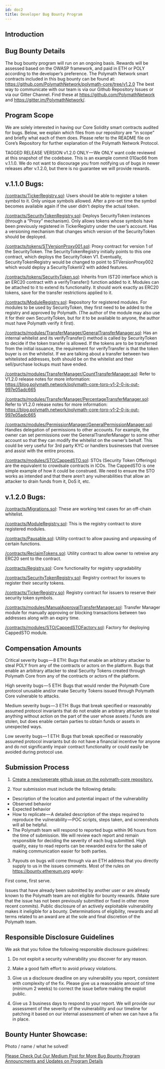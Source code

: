 ```yaml
---
id: doc2
title: Developer Bug Bounty Program
---
```


## Introduction

## Bug Bounty Details

The bug bounty program will run on an ongoing basis. Rewards will be assessed based on the OWASP framework, and paid in ETH or POLY according to the developer’s preference. The Polymath Network smart contracts included in this bug bounty can be found at: https://github.com/PolymathNetwork/polymath-core/tree/v1.2.0
The best way to communicate with our team is via our Github Repository Issues or via our Gitter Channel. Find these at https://github.com/PolymathNetwork and https://gitter.im/PolymathNetwork/.

## Program Scope

We are solely interested in having our Core Solidity smart contracts audited for bugs. Below, we explain which files from our repository are “in scope” and briefly what each of them does. Please refer to the README file on Core’s Repository for further explanation of the Polymath Network Protocol.

TAGGED RELEASE VERSION v1.2.0 ONLY — We ONLY want code reviewed at this snapshot of the codebase. This is an example commit 010ac66 from v.1.1.0. We do not want to discourage you from notifying us of bugs in newer releases after v.1.2.0, but there is no guarantee we will provide rewards.

## v.1.1.0 Bugs: 

[/contracts/TickerRegistry.sol](https://github.com/PolymathNetwork/polymath-core/blob/master/contracts/TickerRegistry.sol): Users should be able to register a token symbol to it. Only unique symbols allowed. After a pre-set time the symbol becomes available again if the user didn’t deploy the actual token.

[/contracts/SecurityTokenRegistry.sol](https://github.com/PolymathNetwork/polymath-core/blob/master/contracts/SecurityTokenRegistry.sol): Deploys SecurityToken instances (through a “Proxy” mechanism). Only allows tokens whose symbols have been previously registered in TickerRegistry under the user’s account. Has a versioning mechanism that changes which version of the SecurityToken should be deployed.

[/contracts/tokens/STVersionProxy001.sol](https://github.com/PolymathNetwork/polymath-core/blob/master/contracts/tokens/STVersionProxy001.sol): Proxy contract for version 1 of the SecurityToken. The SecurityTokenRegistry initially points to this one contract, which deploys the SecurityToken V1. Eventually, SecurityTokenRegistry would be changed to point to STVersionProxy002 which would deploy a SecurityTokenV2 with added features.

[/contracts/tokens/SecurityToken.sol](https://github.com/PolymathNetwork/polymath-core/blob/master/contracts/tokens/SecurityToken.sol): Inherits from IST20 interface which is an ERC20 contract with a verifyTransfer() function added to it. Modules can be attached to it to extend its functionality. It should work exactly as ERC20 tokens, save for the transfer restrictions applied to it.

[/contracts/ModuleRegistry.sol](https://github.com/PolymathNetwork/polymath-core/blob/master/contracts/ModuleRegistry.sol): Repository for registered modules. For modules to be used by SecurityToken, they first need to be added to the registry and approved by Polymath. (The author of the module may also use it for their own SecurityToken, but for it to be available to anyone, the author must have Polymath verify it first).

[/contracts/modules/TransferManager/GeneralTransferManager.sol](https://github.com/PolymathNetwork/polymath-core/blob/master/contracts/modules/TransferManager/GeneralTransferManager.sol): Has an internal whitelist and its verifyTransfer() method is called by SecurityToken to decide if the token transfer is allowed. If the tokens are to be transferred from the initial issuance, the requirement for verifyTransfer is that the token buyer is on the whitelist. If we are talking about a transfer between two whitelisted addresses, both should be on the whitelist and their sell/purchase lockups must have ended.

[/contracts/modules/TransferManager/CountTransferManager.sol](https://github.com/PolymathNetwork/polymath-core/blob/master/contracts/modules/TransferManager/CountTransferManager.sol): Refer to V1.2.0 release notes for more information: https://blog.polymath.network/polymath-core-toro-v1-2-0-is-out-997e05adc665

[/contracts/modules/TransferManager/PercentageTransferManager.sol](https://github.com/PolymathNetwork/polymath-core/blob/master/contracts/modules/TransferManager/PercentageTransferManager.sol): Refer to V1.2.0 release notes for more information: https://blog.polymath.network/polymath-core-toro-v1-2-0-is-out-997e05adc665

[/contracts/modules/PermissionManager/GeneralPermissionManager.sol](https://github.com/PolymathNetwork/polymath-core/blob/master/contracts/modules/PermissionManager/GeneralPermissionManager.sol): Handles delegation of permissions to other accounts. For example, the owner can set permissions over the GeneralTransferManager to some other account so that they can modify the whitelist on the owner’s behalf. This could be very useful for 3rd party KYC or handlers businesses that oversee and assist with the entire process.

[/contracts/modules/STO/CappedSTO.sol](https://github.com/PolymathNetwork/polymath-core/blob/master/contracts/modules/STO/CappedSTO.sol): STOs (Security Token Offerings) are the equivalent to crowdsale contracts in ICOs. The CappedSTO is one simple example of how it could be construed. We need to ensure the STO works as intended and that there aren’t any vulnerabilities that allow an attacker to drain funds from it, DoS it, etc.

## v.1.2.0 Bugs: 

[/contracts/Migrations.sol](https://github.com/PolymathNetwork/polymath-core/blob/master/contracts/Migrations.sol): These are working test cases for an off-chain whitelist.

[/contracts/ModuleRegistry.sol](https://github.com/PolymathNetwork/polymath-core/blob/master/contracts/ModuleRegistry.sol): This is the registry contract to store registered modules.

[/contracts/Pausable.sol](https://github.com/PolymathNetwork/polymath-core/blob/master/contracts/Pausable.sol): Utility contract to allow pausing and unpausing of certain functions.

[/contracts/ReclaimTokens.sol](https://github.com/PolymathNetwork/polymath-core/blob/master/contracts/ReclaimTokens.sol): Utility contract to allow owner to retreive any ERC20 sent to the contract.

[/contracts/Registry.sol](https://github.com/PolymathNetwork/polymath-core/blob/master/contracts/Registry.sol): Core functionality for registry upgradability

[/contracts/SecurityTokenRegistry.sol](https://github.com/PolymathNetwork/polymath-core/blob/master/contracts/SecurityTokenRegistry.sol): Registry contract for issuers to register their security tokens.

[/contracts/TickerRegistry.sol](https://github.com/PolymathNetwork/polymath-core/blob/master/contracts/TickerRegistry.sol): Registry contract for issuers to reserve their security token symbols.

[/contracts/modules/ManualApprovalTransferManager.sol](https://github.com/PolymathNetwork/polymath-core/blob/master/contracts/modules/TransferManager/ManualApprovalTransferManager.sol): Transfer Manager module for manually approving or blocking transactions between two addresses along with an expiry time.

[/contracts/modules/STO/CappedSTOFactory.sol](https://github.com/PolymathNetwork/polymath-core/blob/master/contracts/modules/STO/CappedSTOFactory.sol): Factory for deploying CappedSTO module.

## Compensation Amounts

Critical severity bugs — 8 ETH: Bugs that enable an arbitrary attacker to steal POLY from any of the contracts or actors on the platform. Bugs that enable an arbitrary attacker to steal Security Tokens created through Polymath Core from any of the contracts or actors nf the platform.

High severity bugs — 5 ETH: Bugs that would render the Polymath Core protocol unusable and/or make Security Tokens issued through Polymath Core vulnerable to attacks.

Medium severity bugs — 3 ETH: Bugs that break specified or reasonably assumed protocol invariants that do not enable an arbitrary attacker to steal anything without action on the part of the user whose assets / funds are stolen, but does enable certain parties to obtain funds or assets in unexpected ways.

Low severity bugs — 1 ETH: Bugs that break specified or reasonably assumed protocol invariants but do not have a financial incentive for anyone and do not significantly impair contract functionality or could easily be avoided during protocol use.

## Submission Process

1. [Create a new/seperate github issue on the polymath-core repository.](https://github.com/PolymathNetwork/polymath-core/issues/new)

2. Your submission must include the following details:
- Description of the location and potential impact of the vulnerability
- Observed behavior
- Expected behavior
- How to replicate — A detailed description of the steps required to reproduce the vulnerability — POC scripts, steps taken, and screenshots will all be helpful.
- The Polymath team will respond to reported bugs within 96 hours from the time of submission. We will review each report and remain responsible for deciding the severity of each bug submitted. High quality, easy to read reports can be rewarded extra for the sake of making communication easier for both parties.

3. Payouts on bugs will come through via an ETH address that you directly supply to us in the issues comments.
Most of the rules on https://bounty.ethereum.org apply:

First come, first serve.

Issues that have already been submitted by another user or are already known to the Polymath team are not eligible for bounty rewards. (Make sure that the issue has not been previously submitted or fixed in other more recent commits). Public disclosure of an actively exploitable vulnerability makes it ineligible for a bounty. Determinations of eligibility, rewards and all terms related to an award are at the sole and final discretion of the Polymath team.

## Responsible Disclosure Guidelines

We ask that you follow the following responsible disclosure guidelines:

1. Do not exploit a security vulnerability you discover for any reason.

2. Make a good faith effort to avoid privacy violations.

3. Give us a disclosure deadline on any vulnerability you report, consistent with complexity of the fix. Please give us a reasonable amount of time (minimum 2 weeks) to correct the issue before making the exploit public.

4. Give us 3 business days to respond to your report. We will provide our assessment of the severity of the vulnerability and our timeline for patching it based on our internal assessment of when we can have a fix in place.

## Bounty Hunter Showcase: 

Photo / name / what he solved!

[Please Check Out Our Medium Post for More Bug Bounty Program Announcments and Updates on Program Details](https://blog.polymath.network/announcing-the-polymath-network-bug-bounty-3e4a78ac9809)
